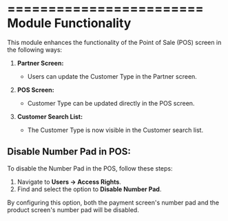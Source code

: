 ========================
Module Functionality
========================

This module enhances the functionality of the Point of Sale (POS) screen in the following ways:

1. **Partner Screen:**
   - Users can update the Customer Type in the Partner screen.

2. **POS Screen:**
   - Customer Type can be updated directly in the POS screen.

3. **Customer Search List:**
   - The Customer Type is now visible in the Customer search list.

Disable Number Pad in POS:
--------------------------

To disable the Number Pad in the POS, follow these steps:

1. Navigate to **Users -> Access Rights**.
2. Find and select the option to **Disable Number Pad**.

By configuring this option, both the payment screen's number pad and the product screen's number pad will be disabled.

